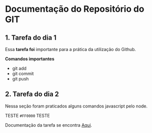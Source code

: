 # Documentação do Repositório do GIT

## 1. Tarefa do dia 1 ##

Essa **tarefa foi** importante para a prática da utilização do Github.

**Comandos importantes**

- git add
- git commit
- git push

## 2. Tarefa do dia 2 ##

Nessa seção foram praticados alguns comandos javascript pelo node.


TESTE `#FF0000` TESTE

Documentação da tarefa se encontra [Aqui](https://github.com/ituring-repo/aprenda-a-programar/tree/main/tarefa-dia-2).
